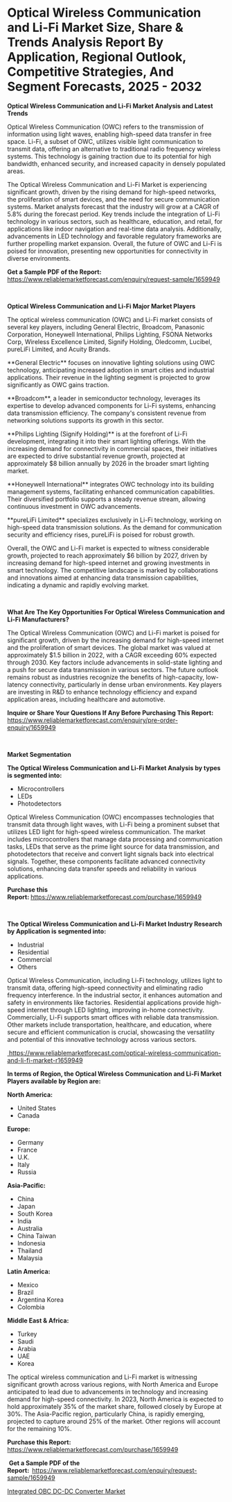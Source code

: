 <p><h1>Optical Wireless Communication and Li-Fi Market Size, Share & Trends Analysis Report By Application, Regional Outlook, Competitive Strategies, And Segment Forecasts, 2025 - 2032</h1></p><p><strong>Optical Wireless Communication and Li-Fi Market Analysis and Latest Trends</strong></p>
<p><p>Optical Wireless Communication (OWC) refers to the transmission of information using light waves, enabling high-speed data transfer in free space. Li-Fi, a subset of OWC, utilizes visible light communication to transmit data, offering an alternative to traditional radio frequency wireless systems. This technology is gaining traction due to its potential for high bandwidth, enhanced security, and increased capacity in densely populated areas.</p><p>The Optical Wireless Communication and Li-Fi Market is experiencing significant growth, driven by the rising demand for high-speed networks, the proliferation of smart devices, and the need for secure communication systems. Market analysts forecast that the industry will grow at a CAGR of 5.8% during the forecast period. Key trends include the integration of Li-Fi technology in various sectors, such as healthcare, education, and retail, for applications like indoor navigation and real-time data analysis. Additionally, advancements in LED technology and favorable regulatory frameworks are further propelling market expansion. Overall, the future of OWC and Li-Fi is poised for innovation, presenting new opportunities for connectivity in diverse environments.</p></p>
<p><strong>Get a Sample PDF of the Report:&nbsp;</strong> <a href="https://www.reliablemarketforecast.com/enquiry/request-sample/1659949?utm_campaign=2721&utm_medium=2&utm_source=Github&utm_content=ia&utm_term=29032025&utm_id=optical-wireless-communication-and-li-fi">https://www.reliablemarketforecast.com/enquiry/request-sample/1659949</a></p>
<p>&nbsp;</p>
<p><strong>Optical Wireless Communication and Li-Fi Major Market Players</strong></p>
<p><p>The optical wireless communication (OWC) and Li-Fi market consists of several key players, including General Electric, Broadcom, Panasonic Corporation, Honeywell International, Philips Lighting, FSONA Networks Corp, Wireless Excellence Limited, Signify Holding, Oledcomm, Lucibel, pureLiFi Limited, and Acuity Brands. </p><p>**General Electric** focuses on innovative lighting solutions using OWC technology, anticipating increased adoption in smart cities and industrial applications. Their revenue in the lighting segment is projected to grow significantly as OWC gains traction.</p><p>**Broadcom**, a leader in semiconductor technology, leverages its expertise to develop advanced components for Li-Fi systems, enhancing data transmission efficiency. The company's consistent revenue from networking solutions supports its growth in this sector.</p><p>**Philips Lighting (Signify Holding)** is at the forefront of Li-Fi development, integrating it into their smart lighting offerings. With the increasing demand for connectivity in commercial spaces, their initiatives are expected to drive substantial revenue growth, projected at approximately $8 billion annually by 2026 in the broader smart lighting market.</p><p>**Honeywell International** integrates OWC technology into its building management systems, facilitating enhanced communication capabilities. Their diversified portfolio supports a steady revenue stream, allowing continuous investment in OWC advancements.</p><p>**pureLiFi Limited** specializes exclusively in Li-Fi technology, working on high-speed data transmission solutions. As the demand for communication security and efficiency rises, pureLiFi is poised for robust growth.</p><p>Overall, the OWC and Li-Fi market is expected to witness considerable growth, projected to reach approximately $6 billion by 2027, driven by increasing demand for high-speed internet and growing investments in smart technology. The competitive landscape is marked by collaborations and innovations aimed at enhancing data transmission capabilities, indicating a dynamic and rapidly evolving market.</p></p>
<p>&nbsp;</p>
<p><strong>What Are The Key Opportunities For Optical Wireless Communication and Li-Fi Manufacturers?</strong></p>
<p><p>The Optical Wireless Communication (OWC) and Li-Fi market is poised for significant growth, driven by the increasing demand for high-speed internet and the proliferation of smart devices. The global market was valued at approximately $1.5 billion in 2022, with a CAGR exceeding 60% expected through 2030. Key factors include advancements in solid-state lighting and a push for secure data transmission in various sectors. The future outlook remains robust as industries recognize the benefits of high-capacity, low-latency connectivity, particularly in dense urban environments. Key players are investing in R&D to enhance technology efficiency and expand application areas, including healthcare and automotive.</p></p>
<p><strong>Inquire or Share Your Questions If Any Before Purchasing This Report:</strong> <a href="https://www.reliablemarketforecast.com/enquiry/pre-order-enquiry/1659949?utm_campaign=2721&utm_medium=2&utm_source=Github&utm_content=ia&utm_term=29032025&utm_id=optical-wireless-communication-and-li-fi">https://www.reliablemarketforecast.com/enquiry/pre-order-enquiry/1659949</a></p>
<p>&nbsp;</p>
<p><strong>Market Segmentation</strong></p>
<p><strong>The Optical Wireless Communication and Li-Fi Market Analysis by types is segmented into:</strong></p>
<p><ul><li>Microcontrollers</li><li>LEDs</li><li>Photodetectors</li></ul></p>
<p><p>Optical Wireless Communication (OWC) encompasses technologies that transmit data through light waves, with Li-Fi being a prominent subset that utilizes LED light for high-speed wireless communication. The market includes microcontrollers that manage data processing and communication tasks, LEDs that serve as the prime light source for data transmission, and photodetectors that receive and convert light signals back into electrical signals. Together, these components facilitate advanced connectivity solutions, enhancing data transfer speeds and reliability in various applications.</p></p>
<p><strong>Purchase this Report:&nbsp;</strong><a href="https://www.reliablemarketforecast.com/purchase/1659949?utm_campaign=2721&utm_medium=2&utm_source=Github&utm_content=ia&utm_term=29032025&utm_id=optical-wireless-communication-and-li-fi">https://www.reliablemarketforecast.com/purchase/1659949</a></p>
<p>&nbsp;</p>
<p><strong>The Optical Wireless Communication and Li-Fi Market Industry Research by Application is segmented into:</strong></p>
<p><ul><li>Industrial</li><li>Residential</li><li>Commercial</li><li>Others</li></ul></p>
<p><p>Optical Wireless Communication, including Li-Fi technology, utilizes light to transmit data, offering high-speed connectivity and eliminating radio frequency interference. In the industrial sector, it enhances automation and safety in environments like factories. Residential applications provide high-speed internet through LED lighting, improving in-home connectivity. Commercially, Li-Fi supports smart offices with reliable data transmission. Other markets include transportation, healthcare, and education, where secure and efficient communication is crucial, showcasing the versatility and potential of this innovative technology across various sectors.</p></p>
<p><a href="https://www.reliablemarketforecast.com/optical-wireless-communication-and-li-fi-market-r1659949?utm_campaign=2721&utm_medium=2&utm_source=Github&utm_content=ia&utm_term=29032025&utm_id=optical-wireless-communication-and-li-fi">&nbsp;https://www.reliablemarketforecast.com/optical-wireless-communication-and-li-fi-market-r1659949</a></p>
<p><strong>In terms of Region, the Optical Wireless Communication and Li-Fi Market Players available by Region are:</strong></p>
<p>
    <p> <strong> North America: </strong>
        <ul>
            <li>United States</li>
            <li>Canada</li>
        </ul>
        </p> 
    <p> <strong> Europe: </strong>
        <ul>
            <li>Germany</li>
            <li>France</li>
            <li>U.K.</li>
            <li>Italy</li>
            <li>Russia</li>
        </ul>
        </p> 
    <p> <strong> Asia-Pacific: </strong>
        <ul>
            <li>China</li>
            <li>Japan</li>
            <li>South Korea</li>
            <li>India</li>
            <li>Australia</li>
            <li>China Taiwan</li>
            <li>Indonesia</li>
            <li>Thailand</li>
            <li>Malaysia</li>
        </ul>
        </p> 
    <p> <strong> Latin America: </strong>
        <ul>
            <li>Mexico</li>
            <li>Brazil</li>
            <li>Argentina Korea</li>
            <li>Colombia</li>
        </ul>
        </p> 
    <p> <strong> Middle East & Africa: </strong>
        <ul>
            <li>Turkey</li>
            <li>Saudi</li>
            <li>Arabia</li>
            <li>UAE</li>
            <li>Korea</li>
        </ul>
    </p>
    </p>
<p><p>The optical wireless communication and Li-Fi market is witnessing significant growth across various regions, with North America and Europe anticipated to lead due to advancements in technology and increasing demand for high-speed connectivity. In 2023, North America is expected to hold approximately 35% of the market share, followed closely by Europe at 30%. The Asia-Pacific region, particularly China, is rapidly emerging, projected to capture around 25% of the market. Other regions will account for the remaining 10%.</p></p>
<p><strong>Purchase this Report: </strong><a href="https://www.reliablemarketforecast.com/purchase/1659949?utm_campaign=2721&utm_medium=2&utm_source=Github&utm_content=ia&utm_term=29032025&utm_id=optical-wireless-communication-and-li-fi">https://www.reliablemarketforecast.com/purchase/1659949</a></p>
<p>&nbsp;<strong>Get a Sample PDF of the Report:&nbsp;&nbsp;</strong><a href="https://www.reliablemarketforecast.com/enquiry/request-sample/1659949?utm_campaign=2721&utm_medium=2&utm_source=Github&utm_content=ia&utm_term=29032025&utm_id=optical-wireless-communication-and-li-fi">https://www.reliablemarketforecast.com/enquiry/request-sample/1659949</a></p>
<p><strong></strong></p>
<p><p><a href="https://github.com/carendesrochers299/Market-Research-Report-List-1/blob/main/integrated-obc-dc-dc-converter-market.md?utm_campaign=2721&utm_medium=2&utm_source=Github&utm_content=ia&utm_term=29032025&utm_id=optical-wireless-communication-and-li-fi">Integrated OBC DC-DC Converter Market</a></p></p>
